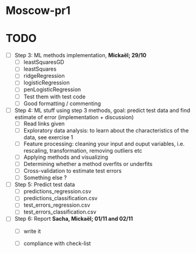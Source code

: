 # Moscow-pr1

# TODO
- [ ] Step 3: ML methods implementation, **Mickaël; 29/10**
	- [ ] leastSquaresGD
	- [ ] leastSquares
	- [ ] ridgeRegression
	- [ ] logisticRegression
	- [ ] penLogisticRegression
	- [ ] Test them with test code
	- [ ] Good formatting / commenting 

- [ ] Step 4: ML stuff using step 3 methods, goal: predict test data and find estimate of error (implementation + discussion)
	- [ ] Read links given
	- [ ] Exploratory data analysis: to learn about the characteristics of the data, see exercise 1
	- [ ] Feature processing: cleaning your input and ouput variables, i.e. rescaling, transformation, removing outliers etc
	- [ ] Applying methods and visualizing
	- [ ] Determining whether a method overfits or underfits
	- [ ] Cross-validation to estimate test errors
	- [ ] Something else ?

- [ ] Step 5: Predict test data 
	- [ ] predictions_regression.csv
	- [ ] predictions_classification.csv
	- [ ] test_errors_regression.csv
	- [ ] test_errors_classification.csv

- [ ] Step 6: Report **Sacha, Mickaël; 01/11 and 02/11**
	- [ ] write it
	- [ ] compliance with check-list

